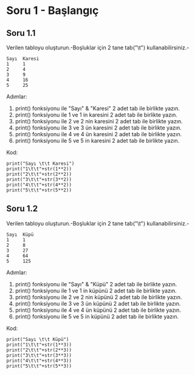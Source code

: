 # Soru 1 - Başlangıç

## Soru 1.1

Verilen tabloyu oluşturun.-Boşluklar için 2 tane tab("\t") kullanabilirsiniz.-
```
Sayı  Karesi
1     1
2     4
3     9
4     16
5     25
```
Adımlar:
1. print() fonksiyonu ile "Sayı" & "Karesi"  2 adet tab ile birlikte yazın.
2. print() fonksiyonu ile 1 ve 1 in karesini 2 adet tab ile birlikte yazın.
3. print() fonksiyonu ile 2 ve 2 nin karesini 2 adet tab ile birlikte yazın.
4. print() fonksiyonu ile 3 ve 3 ün karesini 2 adet tab ile birlikte yazın.
5. print() fonksiyonu ile 4 ve 4 ün karesini 2 adet tab ile birlikte yazın.
6. print() fonksiyonu ile 5 ve 5 in karesini 2 adet tab ile birlikte yazın.

Kod:
```
print("Sayı \t\t Karesi")
print("1\t\t"+str(1**2))
print("2\t\t"+str(2**2))
print("3\t\t"+str(3**2))
print("4\t\t"+str(4**2))
print("5\t\t"+str(5**2))
```
## Soru 1.2

Verilen tabloyu oluşturun.-Boşluklar için 2 tane tab("\t") kullanabilirsiniz.-
```
Sayı  Küpü
1     1
2     8
3     27
4     64
5     125
```
Adımlar:
1. print() fonksiyonu ile "Sayı" & "Küpü"  2 adet tab ile birlikte yazın.
2. print() fonksiyonu ile 1 ve 1 in küpünü 2 adet tab ile birlikte yazın.
3. print() fonksiyonu ile 2 ve 2 nin küpünü 2 adet tab ile birlikte yazın.
4. print() fonksiyonu ile 3 ve 3 ün küpünü 2 adet tab ile birlikte yazın.
5. print() fonksiyonu ile 4 ve 4 ün küpünü 2 adet tab ile birlikte yazın.
6. print() fonksiyonu ile 5 ve 5 in küpünü 2 adet tab ile birlikte yazın.

Kod:
```
print("Sayı \t\t Küpü")
print("1\t\t"+str(1**3))
print("2\t\t"+str(2**3))
print("3\t\t"+str(3**3))
print("4\t\t"+str(4**3))
print("5\t\t"+str(5**3))
```





